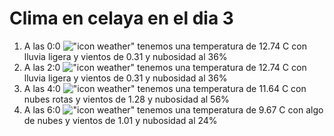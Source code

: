 # Clima en celaya en el dia 3

1. A las 0:0 !["icon weather"](http://openweathermap.org/img/w/10n.png) tenemos una temperatura de 12.74 C con lluvia ligera y  vientos de 0.31 y nubosidad al 36%
1. A las 2:0 !["icon weather"](http://openweathermap.org/img/w/10n.png) tenemos una temperatura de 12.74 C con lluvia ligera y  vientos de 0.31 y nubosidad al 36%
1. A las 4:0 !["icon weather"](http://openweathermap.org/img/w/04n.png) tenemos una temperatura de 11.64 C con nubes rotas y  vientos de 1.28 y nubosidad al 56%
1. A las 6:0 !["icon weather"](http://openweathermap.org/img/w/02n.png) tenemos una temperatura de 9.67 C con algo de nubes y  vientos de 1.01 y nubosidad al 24%
